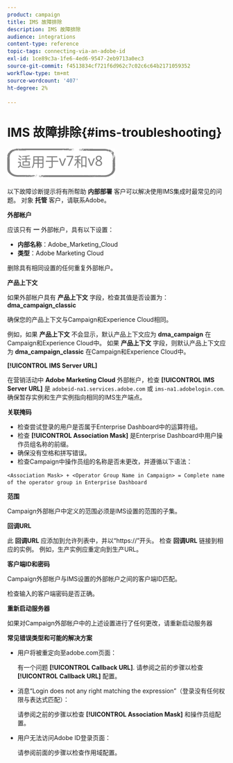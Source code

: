 ```yaml
---
product: campaign
title: IMS 故障排除
description: IMS 故障排除
audience: integrations
content-type: reference
topic-tags: connecting-via-an-adobe-id
exl-id: 1ce89c3a-1fe6-4ed6-9547-2eb9713a0ec3
source-git-commit: f4513834cf721f6d962c7c02c6c64b2171059352
workflow-type: tm+mt
source-wordcount: '407'
ht-degree: 2%

---
```


# IMS 故障排除{#ims-troubleshooting}

![](../../assets/common.svg)

以下故障诊断提示将有所帮助 **内部部署** 客户可以解决使用IMS集成时最常见的问题。 对象 **托管** 客户，请联系Adobe。

**外部帐户**

应该只有 **一** 外部帐户，具有以下设置：

* **内部名称**：Adobe_Marketing_Cloud
* **类型**：Adobe Marketing Cloud

删除具有相同设置的任何重复外部帐户。

**产品上下文**

如果外部帐户具有 **产品上下文** 字段，检查其值是否设置为： **dma_campaign_classic**

确保您的产品上下文与Campaign和Experience Cloud相同。

例如，如果 **产品上下文** 不会显示，默认产品上下文应为 **dma_campaign** 在Campaign和Experience Cloud中。 如果 **产品上下文** 字段，则默认产品上下文应为 **dma_campaign_classic** 在Campaign和Experience Cloud中。

**[!UICONTROL IMS Server URL]**

在营销活动中 **Adobe Marketing Cloud** 外部帐户，检查 **[!UICONTROL IMS Server URL]** 是 `adobeid-na1.services.adobe.com` 或 `ims-na1.adobelogin.com`. 确保暂存实例和生产实例指向相同的IMS生产端点。

**关联掩码**

* 检查尝试登录的用户是否属于Enterprise Dashboard中的运算符组。
* 检查 **[!UICONTROL Association Mask]** 是Enterprise Dashboard中用户操作员组名称的前缀。
* 确保没有空格和拼写错误。
* 检查Campaign中操作员组的名称是否未更改，并遵循以下语法：

```
<Association Mask> + <Operator Group Name in Campaign> = Complete name of the operator group in Enterprise Dashboard
```

**范围**

Campaign外部帐户中定义的范围必须是IMS设置的范围的子集。

**回调URL**

此 **回调URL** 应添加到允许列表中，并以“https://”开头。 检查 **回调URL** 链接到相应的实例。 例如，生产实例应重定向到生产URL。

**客户端ID和密码**

Campaign外部帐户与IMS设置的外部帐户之间的客户端ID匹配。

检查输入的客户端密码是否正确。

**重新启动服务器**

如果对Campaign外部帐户中的上述设置进行了任何更改，请重新启动服务器

**常见错误类型和可能的解决方案**

* 用户将被重定向至adobe.com页面：

   有一个问题 **[!UICONTROL Callback URL]**. 请参阅之前的步骤以检查 **[!UICONTROL Callback URL]** 配置。

* 消息“Login does not any right matching the expression”（登录没有任何权限与表达式匹配）：

   请参阅之前的步骤以检查 **[!UICONTROL Association Mask]** 和操作员组配置。

* 用户无法访问Adobe ID登录页面：

   请参阅前面的步骤以检查作用域配置。
